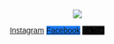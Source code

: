 ![background](https://github.com/user-attachments/assets/e20cd118-de73-4213-baed-1c0d6d30ee13)
<!DOCTYPE html>
<html lang="ar" dir="rtl">
<head>
<meta charset="UTF-8">
<meta name="viewport" content="width=device-width, initial-scale=1.0">
<title>Luxe Fashion</title>
<style>
body {
  font-family: Tahoma, sans-serif;
  text-align: center;
  background: url('background.jpg') no-repeat center center fixed;
  background-size: cover;
  padding: 40px;
  color: white;
  position: relative;
  min-height: 100vh;
  margin: 0;
}

body::before {
  content: "";
  position: absolute;
  top: 0;
  left: 0;
  width: 100%;
  height: 100%;
  background: rgba(0,0,0,0.55);
  z-index: 0;
}

a {
  position: relative;
  z-index: 1;
  display: block;
  margin: 16px auto;
  padding: 14px 20px;
  width: 250px;
  text-decoration: none;
  color: white;
  border-radius: 6px;
  font-size: 18px;
  font-weight: bold;
  transition: 0.3s ease;
  text-shadow: 0 0 6px rgba(0,0,0,0.6);
}

.instagram { background-color: #E4405F; }
.facebook { background-color: #1877F2; }
.tiktok { background-color: #000000; }

a:hover {
  transform: scale(1.05);
  opacity: 0.9;
}
</style>
</head>

<body>
  <a class="instagram" href="https://[www.instagram.com](https://www.instagram.com/luxefashionsquare?igsh=bDk4OTA5N3NsbGRv)">Instagram</a>
  <a class="facebook" href="https://[www.facebook.com](https://www.facebook.com/share/17baFkuuqr/?mibextid=wwXIfr)">Facebook</a>
  <a class="tiktok" href="https://[www.tiktok.com](https://www.tiktok.com/@luxefashionsqua?_t=ZS-90xUktYsDeD&_r=1)">TikTok</a>
</body>
</html>
